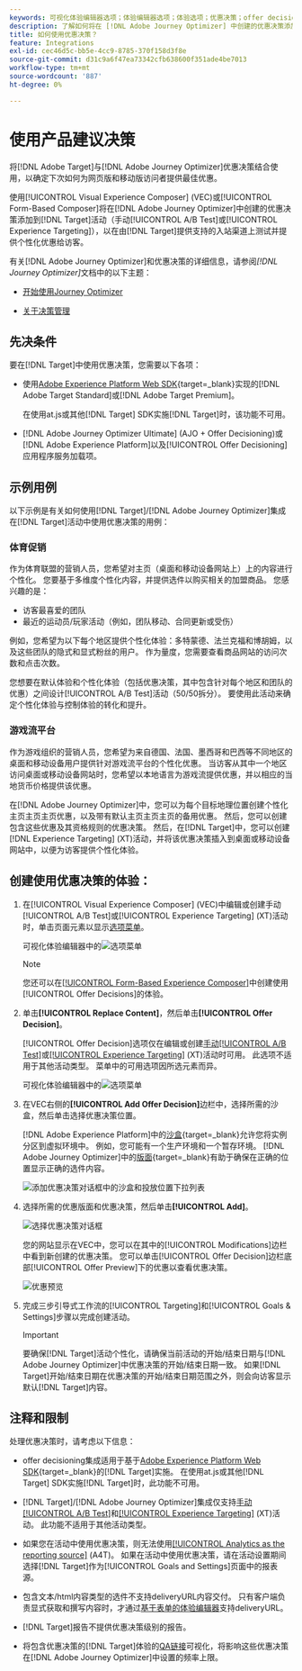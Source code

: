 ```yaml
---
keywords: 可视化体验编辑器选项；体验编辑器选项；体验选项；优惠决策；offer decisioning；ajo；journey optimizer
description: 了解如何将在 [!DNL Adobe Journey Optimizer] 中创建的优惠决策添加到活动中。
title: 如何使用优惠决策？
feature: Integrations
exl-id: cec46d5c-bb5e-4cc9-8785-370f158d3f8e
source-git-commit: d31c9a6f47ea73342cfb638600f351ade4be7013
workflow-type: tm+mt
source-wordcount: '887'
ht-degree: 0%

---
```


# 使用产品建议决策

将[!DNL Adobe Target]与[!DNL Adobe Journey Optimizer]优惠决策结合使用，以确定下次如何为网页版和移动版访问者提供最佳优惠。

使用[!UICONTROL Visual Experience Composer] (VEC)或[!UICONTROL Form-Based Composer]将在[!DNL Adobe Journey Optimizer]中创建的优惠决策添加到[!DNL Target]活动（手动[!UICONTROL A/B Test]或[!UICONTROL Experience Targeting]），以在由[!DNL Target]提供支持的入站渠道上测试并提供个性化优惠给访客。

有关[!DNL Adobe Journey Optimizer]和优惠决策的详细信息，请参阅&#x200B;*[!DNL Journey Optimizer]*&#x200B;文档中的以下主题：

* [开始使用Journey Optimizer](https://experienceleague.adobe.com/docs/journey-optimizer/using/get-started/get-started.html)

* [关于决策管理](https://experienceleague.adobe.com/docs/journey-optimizer/using/offer-decisioning/get-started-decision/starting-offer-decisioning.html?lang=zh-Hans)

## 先决条件

要在[!DNL Target]中使用优惠决策，您需要以下各项：

* 使用[Adobe Experience Platform Web SDK](https://experienceleague.adobe.com/docs/target-dev/developer/client-side/aep-web-sdk.html){target=_blank}实现的[!DNL Adobe Target Standard]或[!DNL Adobe Target Premium]。

  在使用at.js或其他[!DNL Target] SDK实施[!DNL Target]时，该功能不可用。

* [!DNL Adobe Journey Optimizer Ultimate] (AJO + Offer Decisioning)或[!DNL Adobe Experience Platform]以及[!UICONTROL Offer Decisioning]应用程序服务加载项。

## 示例用例

以下示例是有关如何使用[!DNL Target]/[!DNL Adobe Journey Optimizer]集成在[!DNL Target]活动中使用优惠决策的用例：

### 体育促销

作为体育联盟的营销人员，您希望对主页（桌面和移动设备网站上）上的内容进行个性化。 您要基于多维度个性化内容，并提供选件以购买相关的加盟商品。 您感兴趣的是：

* 访客最喜爱的团队
* 最近的运动员/玩家活动（例如，团队移动、合同更新或受伤）

例如，您希望为以下每个地区提供个性化体验：多特蒙德、法兰克福和博胡姆，以及这些团队的隐式和显式粉丝的用户。 作为量度，您需要查看商品网站的访问次数和点击次数。

您想要在默认体验和个性化体验（包括优惠决策，其中包含针对每个地区和团队的优惠）之间设计[!UICONTROL A/B Test]活动（50/50拆分）。 要使用此活动来确定个性化体验与控制体验的转化和提升。

### 游戏流平台

作为游戏组织的营销人员，您希望为来自德国、法国、墨西哥和巴西等不同地区的桌面和移动设备用户提供针对游戏流平台的个性化优惠。 当访客从其中一个地区访问桌面或移动设备网站时，您希望以本地语言为游戏流提供优惠，并以相应的当地货币价格提供该优惠。

在[!DNL Adobe Journey Optimizer]中，您可以为每个目标地理位置创建个性化主页主页主页优惠，以及带有默认主页主页主页的备用优惠。 然后，您可以创建包含这些优惠及其资格规则的优惠决策。 然后，在[!DNL Target]中，您可以创建[!DNL Experience Targeting] (XT)活动，并将该优惠决策插入到桌面或移动设备网站中，以便为访客提供个性化体验。

## 创建使用优惠决策的体验：

1. 在[!UICONTROL Visual Experience Composer] (VEC)中编辑或创建手动[!UICONTROL A/B Test]或[!UICONTROL Experience Targeting] (XT)活动时，单击页面元素以显示[选项菜单](/help/main/c-experiences/c-visual-experience-composer/viztarget-options.md)。

   可视化体验编辑器中的![选项菜单](assets/options-menu1.png)

   >[!NOTE]
   >
   >您还可以在[[!UICONTROL Form-Based Experience Composer]](/help/main/c-experiences/form-experience-composer.md)中创建使用[!UICONTROL Offer Decisions]的体验。

1. 单击&#x200B;**[!UICONTROL Replace Content]**，然后单击&#x200B;**[!UICONTROL Offer Decision]**。

   [!UICONTROL Offer Decision]选项仅在编辑或创建[手动[!UICONTROL A/B Test]](/help/main/c-activities/t-test-ab/test-ab.md#types)或[[!UICONTROL Experience Targeting]](/help/main/c-activities/t-experience-target/experience-target.md) (XT)活动时可用。 此选项不适用于其他活动类型。 菜单中的可用选项因所选元素而异。

   可视化体验编辑器中的![选项菜单](assets/options-menu.png)

1. 在VEC右侧的&#x200B;**[!UICONTROL Add Offer Decision]**&#x200B;边栏中，选择所需的沙盒，然后单击选择优惠决策位置。

   [!DNL Adobe Experience Platform]中的[沙盒](https://experienceleague.adobe.com/docs/experience-platform/sandbox/ui/overview.html){target=_blank}允许您将实例分区到虚拟环境中。 例如，您可能有一个生产环境和一个暂存环境。 [!DNL Adobe Journey Optimizer]中的[版面](https://experienceleague.adobe.com/docs/journey-optimizer/using/offer-decisioning/create-components/creating-placements.html){target=_blank}有助于确保在正确的位置显示正确的选件内容。

   ![添加优惠决策对话框中的沙盒和投放位置下拉列表](/help/main/c-integrating-target-with-mac/ajo/assets/sandbox-placement.png)

1. 选择所需的优惠版面和优惠决策，然后单击&#x200B;**[!UICONTROL Add]**。

   ![选择优惠决策对话框](/help/main/c-integrating-target-with-mac/ajo/assets/select-offer-decision.png)

   您的网站显示在VEC中，您可以在其中的[!UICONTROL Modifications]边栏中看到新创建的优惠决策。 您可以单击[!UICONTROL Offer Decision]边栏底部[!UICONTROL Offer Preview]下的优惠以查看优惠决策。

   <!--You can examine the various offers contained in the offer by clicking the appropriate icon at the bottom of the [!UICONTROL Offer Preview] dialog box, including the fallback offer. A fallback offer is the default offer displayed when a visitor is not eligible for any of the personalized offers in the collection.-->

   ![优惠预览](assets/offer-preview2.png)

1. 完成三步引导式工作流的[!UICONTROL Targeting]和[!UICONTROL Goals & Settings]步骤以完成创建活动。

   >[!IMPORTANT]
   >
   >要确保[!DNL Target]活动个性化，请确保当前活动的开始/结束日期与[!DNL Adobe Journey Optimizer]中优惠决策的开始/结束日期一致。 如果[!DNL Target]开始/结束日期在优惠决策的开始/结束日期范围之外，则会向访客显示默认[!DNL Target]内容。

## 注释和限制

处理优惠决策时，请考虑以下信息：

* offer decisioning集成适用于基于[Adobe Experience Platform Web SDK](https://experienceleague.adobe.com/docs/target-dev/developer/client-side/aep-web-sdk.html){target=_blank}的[!DNL Target]实施。 在使用at.js或其他[!DNL Target] SDK实施[!DNL Target]时，此功能不可用。

* [!DNL Target]/[!DNL Adobe Journey Optimizer]集成仅支持[手动[!UICONTROL A/B Test]](/help/main/c-activities/t-test-ab/test-ab.md#types)和[[!UICONTROL Experience Targeting]](/help/main/c-activities/t-experience-target/experience-target.md) (XT)活动。 此功能不适用于其他活动类型。

* 如果您在活动中使用优惠决策，则无法使用[[!UICONTROL Analytics as the reporting source]](/help/main/c-integrating-target-with-mac/a4t/a4t.md) (A4T)。 如果在活动中使用优惠决策，请在活动设置期间选择[!DNL Target]作为[!UICONTROL Goals and Settings]页面中的报表源。

* 包含文本/html内容类型的选件不支持deliveryURL内容交付。 只有客户端负责显式获取和撰写内容时，才通过[基于表单的体验编辑器](/help/main/c-experiences/form-experience-composer.md)支持deliveryURL。

* [!DNL Target]报告不提供优惠决策级别的报告。

* 将包含优惠决策的[!DNL Target]体验的[QA链接](/help/main/c-activities/c-activity-qa/activity-qa.md)可视化，将影响这些优惠决策在[!DNL Adobe Journey Optimizer]中设置的频率上限。
